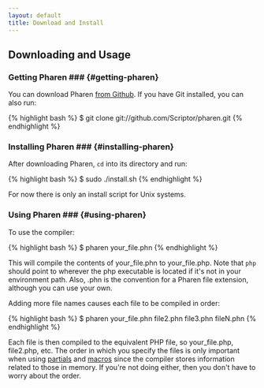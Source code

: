 ```yaml
---
layout: default
title: Download and Install
---
```


## Downloading and Usage ##

### Getting Pharen ### {#getting-pharen}
You can download Pharen [from Github](http://github.com/Scriptor/pharen/archives/master).
If you have Git installed, you can also run:

{% highlight bash %}
$ git clone git://github.com/Scriptor/pharen.git
{% endhighlight %}

### Installing Pharen ### {#installing-pharen}
After downloading Pharen, `cd` into its directory and run:

{% highlight bash %}
$ sudo ./install.sh
{% endhighlight %}

For now there is only an install script for Unix systems.

### Using Pharen ### {#using-pharen}
To use the compiler:

{% highlight bash %}
$ pharen your_file.phn
{% endhighlight %}

This will compile the contents of your_file.phn to your_file.php. Note that `php` should point to
wherever the php executable is located if it's not in your environment path. Also, .phn is the convention
for a Pharen file extension, although you can use your own.

Adding more file names causes each file to be compiled in order:

{% highlight bash %}
$ pharen your_file.phn file2.phn file3.phn fileN.phn
{% endhighlight %}

Each file is then compiled to the equivalent PHP file, so your\_file.php, file2.php, etc.
The order in which you specify the files is only important when using [partials](/pharen/reference.html#partials)
and [macros](/pharen/reference.html#macros) since the compiler stores information related to those in memory.
If you're not doing either, then you don't have to worry about the order.
